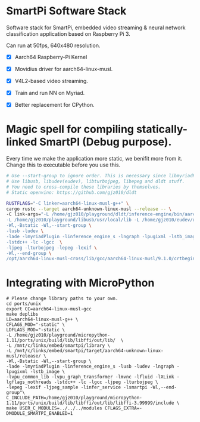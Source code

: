 SmartPi Software Stack
========

Software stack for SmartPi, embedded video streaming & neural network classification application based on Raspberry Pi 3.

Can run at 50fps, 640x480 resolution.

- [x] Aarch64 Raspberry-Pi Kernel
- [x] Movidius driver for aarch64-linux-musl.
- [x] V4L2-based video streaming.
- [x] Train and run NN on Myriad.
- [x] Better replacement for CPython.


Magic spell for compiling statically-linked SmartPI (Debug purpose).
========

Every time we make the application more static, we benifit more from it.
Change this to executable before you use this.

```bash
# Use --start-group to ignore order. This is necessary since libmyriadPlugin and libinference_engine_s references each other.
# Use libusb, libudev(eudev), libturbojpeg, libepeg and dldt stuff.
# You need to cross-compile these libraries by themselves.
# Static openvino: https://github.com/gjz010/dldt

RUSTFLAGS="-C linker=aarch64-linux-musl-g++" \
cargo rustc --target aarch64-unknown-linux-musl --release -- \
-C link-args="-L /home/gjz010/playground/dldt/inference-engine/bin/aarch64/MinSizeRel/lib/  \
-L /home/gjz010/playground/libusb/usr/local/lib -L /home/gjz010/eudev/usr/lib -L /home/gjz010/playground/dldt/inference-engine/build/lib \
-Wl,-Bstatic -Wl,--start-group \
-lusb -ludev \
-lade -lmyriadPlugin -linference_engine_s -lngraph -lpugixml -lstb_image -lvpu_common_lib -lvpu_graph_transformer -lmvnc -lfluid -lXLink -lgflags_nothreads \
-lstdc++ -lc -lgcc  \
-ljpeg -lturbojpeg -lepeg -lexif \
-Wl,--end-group \
/opt/aarch64-linux-musl-cross/lib/gcc/aarch64-linux-musl/9.1.0/crtbeginT.o /opt/aarch64-linux-musl-cross/lib/gcc/aarch64-linux-musl/9.1.0/crtend.o"
```

Integrating with MicroPython
========

```
# Please change library paths to your own.
cd ports/unix
export CC=aarch64-linux-musl-gcc
make deplibs
LD=aarch64-linux-musl-g++ \
CFLAGS_MOD="-static" \
LDFLAGS_MOD="-static \
-L /home/gjz010/playground/micropython-1.11/ports/unix/build/lib/libffi/out/lib/  \
-L /mnt/c/links/embed/smartpi/library \
-L /mnt/c/links/embed/smartpi/target/aarch64-unknown-linux-musl/release/ \
-Wl,-Bstatic -Wl,--start-group \
-lade -lmyriadPlugin -linference_engine_s -lusb -ludev -lngraph -lpugixml -lstb_image \
-lvpu_common_lib -lvpu_graph_transformer -lmvnc -lfluid -lXLink -lgflags_nothreads -lstdc++ -lc -lgcc -ljpeg -lturbojpeg \
-lepeg -lexif -ljpeg_sample -linfer_service -lsmartpi -Wl,--end-group"\
C_INCLUDE_PATH=/home/gjz010/playground/micropython-1.11/ports/unix/build/lib/libffi/out/lib/libffi-3.99999/include \
make USER_C_MODULES=../../../modules CFLAGS_EXTRA=-DMODULE_SMARTPI_ENABLED=1
```
